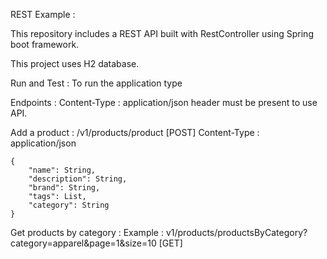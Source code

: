 REST Example :

This repository includes a  REST API built with RestController using Spring boot framework.

This project uses H2 database.



Run and Test :  To run the application type



Endpoints : Content-Type : application/json header must be present to use API.



Add a product : /v1/products/product [POST]
	Content-Type : application/json

	{
		"name": String,
		"description": String,
		"brand": String,
		"tags": List,
		"category": String
	}



Get products by category :
	Example : v1/products/productsByCategory?category=apparel&page=1&size=10 [GET]
